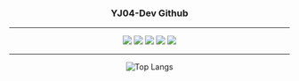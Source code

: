 <div align="center">

  ### YJ04-Dev Github
  ---
  
  <div aligin="left">
    <img src="https://img.shields.io/badge/JAVA-white?style=for-the-badge&logo=Spring Boot">
    <img src="https://img.shields.io/badge/MySQL-white?style=for-the-badge&logo=MySQL">
    <img src="https://img.shields.io/badge/Amazon AWS-white?style=for-the-badge&logo=Amazon AWS&logoColor=black">
    <img src="https://img.shields.io/badge/Git-white?style=for-the-badge&logo=Git">
    <img src="https://img.shields.io/badge/Docker-white?style=for-the-badge&logo=Docker">
  </div>
  
  ---
  ![Top Langs](https://github-readme-stats.vercel.app/api/top-langs/?username=YJ04-DEV&layout=compact&langs_count=8)
  
</div>
